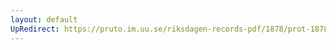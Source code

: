 ```yaml
---
layout: default
UpRedirect: https://pruto.im.uu.se/riksdagen-records-pdf/1878/prot-1878--fk--001/prot-1878--fk--001_002.pdf
---
```

